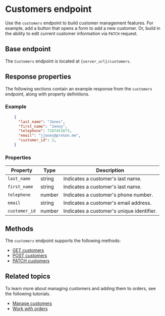 # Customers endpoint

Use the `customers` endpoint to build customer management features. For example, add a button that opens a form to add a new customer. Or, build in the ability to edit current customer information via `PATCH` request.

## Base endpoint

The `Customers` endpoint is located at `{server_url}/customers`.

## Response properties

The following sections contain an example response from the `customers` endpoint, along with property definitions.

### Example

```json
    {
      "last_name": "Jones",
      "first_name": "Jenny",
      "telephone": 7187451673,
      "email": "jjones@proton.me",
      "customer_id": 2,
    }
```

### Properties

| **Property**  | **Type** | **Description**                             |
|---------------|----------|---------------------------------------------|
| `last_name`   | string   | Indicates a customer's last name.         |
| `first_name`  | string   | Indicates a customer's last name.         |
| `telephone`   | number   | Indicates a customer's phone number.      |
| `email`       | string   | Indicates a customer's email address.     |
| `customer_id` | number   | Indicates a customer's unique identifier. |

## Methods

The `customers` endpoint supports the following methods:

- [GET customers](get-customers.md)
- [POST customers](post-customers.md)
- [PATCH customers](patch-customers.md)

## Related topics

To learn more about managing customers and adding them to orders, see the following tutorials.

- [Manage customers](../tutorials/manage-customers.md)
- [Work with orders](../tutorials/work-with-orders.md)
